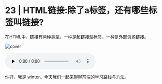 # 23 | HTML链接:除了a标签，还有哪些标签叫链接?

在HTML中，链接有两种类型。一种是超链接型标签，一种是外部资源链接。

![cover](https://static001.geekbang.org/resource/image/0f/ed/0fdee52b3fee2f16558df1da46a6d7ed.jpg)

<audio id="audio" controls="" preload="none">
    <source id="mp3" src="/mp3/23.mp3">
</audio>

你好，我是 winter。今天我们一起来聊聊前端的学习路线与方法。